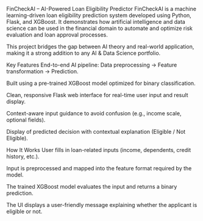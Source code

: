 FinCheckAI – AI-Powered Loan Eligibility Predictor
FinCheckAI is a machine learning-driven loan eligibility prediction system developed using Python, Flask, and XGBoost. It demonstrates how artificial intelligence and data science can be used in the financial domain to automate and optimize risk evaluation and loan approval processes.

This project bridges the gap between AI theory and real-world application, making it a strong addition to any AI & Data Science portfolio.

Key Features
End-to-end AI pipeline: Data preprocessing → Feature transformation → Prediction.

Built using a pre-trained XGBoost model optimized for binary classification.

Clean, responsive Flask web interface for real-time user input and result display.

Context-aware input guidance to avoid confusion (e.g., income scale, optional fields).

Display of predicted decision with contextual explanation (Eligible / Not Eligible).

How It Works
User fills in loan-related inputs (income, dependents, credit history, etc.).

Input is preprocessed and mapped into the feature format required by the model.

The trained XGBoost model evaluates the input and returns a binary prediction.

The UI displays a user-friendly message explaining whether the applicant is eligible or not.

